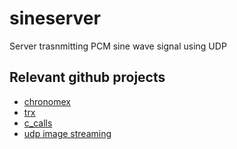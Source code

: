 # sineserver
Server trasnmitting PCM sine wave signal using UDP

## Relevant github projects

  - [chronomex][7b2871d7]
  - [trx][78865759]
  - [c_calls][812df758]
  - [udp image streaming][b7308d0a]

  [7b2871d7]: https://github.com/chronomex/audionet "chronomex"

  [78865759]: https://github.com/JDat/trx "trx"

  [812df758]: https://github.com/fmorenopino/c_calls "c_calls"

  [b7308d0a]: https://github.com/chenxiaoqino/udp-image-streaming "udp image streaming"
